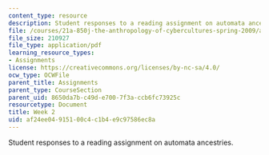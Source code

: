 ```yaml
---
content_type: resource
description: Student responses to a reading assignment on automata ancestries.
file: /courses/21a-850j-the-anthropology-of-cybercultures-spring-2009/af24ee04915100c4c1b4e9c97586ec8a_MIT21A_850Js09_week2.pdf
file_size: 210927
file_type: application/pdf
learning_resource_types:
- Assignments
license: https://creativecommons.org/licenses/by-nc-sa/4.0/
ocw_type: OCWFile
parent_title: Assignments
parent_type: CourseSection
parent_uid: 8650da7b-c49d-e700-7f3a-ccb6fc73925c
resourcetype: Document
title: Week 2
uid: af24ee04-9151-00c4-c1b4-e9c97586ec8a
---
```

Student responses to a reading assignment on automata ancestries.